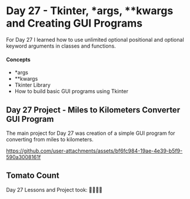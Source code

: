 # Day 27 - Tkinter, *args, **kwargs and Creating GUI Programs

For Day 27 I learned how to use unlimited optional positional and optional keyword arguments in classes and functions. 

#### Concepts
* *args
* **kwargs
* Tkinter Library
* How to build basic GUI programs using Tkinter

## Day 27 Project - Miles to Kilometers Converter GUI Program

The main project for Day 27 was creation of a simple GUI program for converting from miles to kilometers. 



https://github.com/user-attachments/assets/bf6fc984-19ae-4e39-b5f9-590a3008161f




## Tomato Count

Day 27 Lessons and Project took: 🍅🍅🍅🍅



















